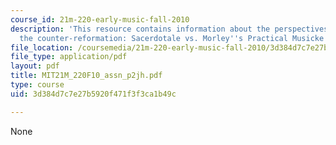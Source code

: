 ```yaml
---
course_id: 21m-220-early-music-fall-2010
description: 'This resource contains information about the perspectives on music during
  the counter-reformation: Sacerdotale vs. Morley''s Practical Musicke.'
file_location: /coursemedia/21m-220-early-music-fall-2010/3d384d7c7e27b5920f471f3f3ca1b49c_MIT21M_220F10_assn_p2jh.pdf
file_type: application/pdf
layout: pdf
title: MIT21M_220F10_assn_p2jh.pdf
type: course
uid: 3d384d7c7e27b5920f471f3f3ca1b49c

---
```

None
